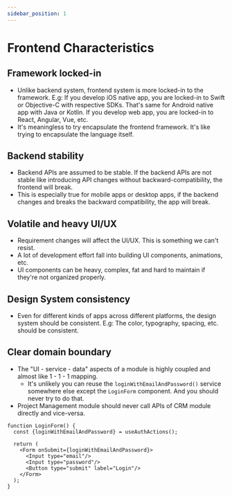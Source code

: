 ```yaml
---
sidebar_position: 1
---
```


# Frontend Characteristics

## Framework locked-in

- Unlike backend system, frontend system is more locked-in to the framework. E.g: If you develop iOS native app, you are
  locked-in to Swift or Objective-C with respective SDKs. That's same for Android native app with Java or Kotlin. If you
  develop web app, you are locked-in to React, Angular, Vue, etc.
- It's meaningless to try encapsulate the frontend framework. It's like trying to encapsulate the language itself.

## Backend stability

- Backend APIs are assumed to be stable. If the backend APIs are not stable like introducing API changes without
  backward-compatibility, the frontend will break.
- This is especially true for mobile apps or desktop apps, if the backend changes and breaks the backward compatibility,
  the app will break.

## Volatile and heavy UI/UX

- Requirement changes will affect the UI/UX. This is something we can't resist.
- A lot of development effort fall into building UI components, animations, etc.
- UI components can be heavy, complex, fat and hard to maintain if they're not organized properly.

## Design System consistency

- Even for different kinds of apps across different platforms, the design system should be consistent. E.g: The color,
  typography,
  spacing, etc. should be consistent.

## Clear domain boundary

- The "UI - service - data" aspects of a module is highly coupled and almost like 1 - 1 - 1 mapping.
    - It's unlikely you can reuse the `loginWithEmailAndPassword()` service somewhere else except the `LoginForm`
      component. And you should never try to do that.
- Project Management module should never call APIs of CRM module directly and vice-versa.

```tsx title="LoginForm.tsx"
function LoginForm() {
  const {loginWithEmailAndPassword} = useAuthActions();

  return (
    <Form onSubmit={loginWithEmailAndPassword}>
      <Input type="email"/>
      <Input type="password"/>
      <Button type="submit" label="Login"/>
    </Form>
  );
}
```

